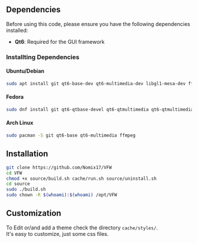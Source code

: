 ## Dependencies

Before using this code, please ensure you have the following dependencies installed:

- **Qt6**: Required for the GUI framework
  
### Installting Dependencies 

#### Ubuntu/Debian
```bash
sudo apt install git qt6-base-dev qt6-multimedia-dev libgl1-mesa-dev ffmpeg 
```

#### Fedora
```bash
sudo dnf install git qt6-qtbase-devel qt6-qtmultimedia qt6-qtmultimedia-devel mesa-libGL-devel ffmpeg
```

#### Arch Linux
```bash
sudo pacman -S git qt6-base qt6-multimedia ffmpeg
```

## Installation

```bash
git clone https://github.com/Nomix17/VFW
cd VFW
chmod +x source/build.sh cache/run.sh source/uninstall.sh
cd source
sudo ./build.sh
sudo chown -R $(whoami):$(whoami) /opt/VFW
```
## Customization

To Edit or/and add a theme check the directory ```cache/styles/```.   
It's easy to customize, just some css files.
